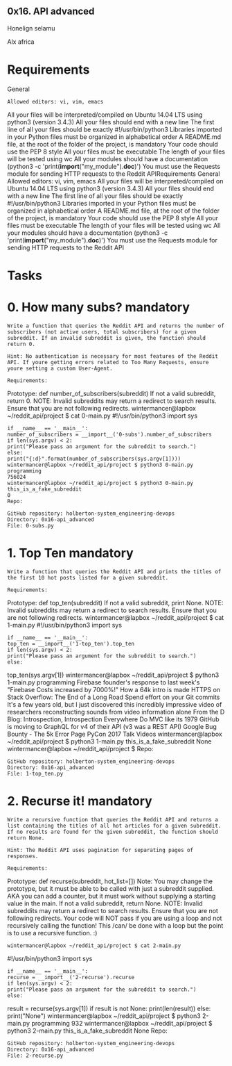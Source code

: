 ## 0x16. API advanced

Honelign selamu

Alx africa


# Requirements

General

	Allowed editors: vi, vim, emacs
All your files will be interpreted/compiled on Ubuntu 14.04 LTS using python3 (version 3.4.3)
	All your files should end with a new line
	The first line of all your files should be exactly #!/usr/bin/python3
	Libraries imported in your Python files must be organized in alphabetical order
	A README.md file, at the root of the folder of the project, is mandatory
	Your code should use the PEP 8 style
	All your files must be executable
	The length of your files will be tested using wc
	All your modules should have a documentation (python3 -c 'print(__import__("my_module").__doc__)')
	You must use the Requests module for sending HTTP requests to the Reddit APIRequirements
	General
	Allowed editors: vi, vim, emacs
All your files will be interpreted/compiled on Ubuntu 14.04 LTS using python3 (version 3.4.3)
	All your files should end with a new line
	The first line of all your files should be exactly #!/usr/bin/python3
	Libraries imported in your Python files must be organized in alphabetical order
	A README.md file, at the root of the folder of the project, is mandatory
	Your code should use the PEP 8 style
	All your files must be executable
	The length of your files will be tested using wc
	All your modules should have a documentation (python3 -c 'print(__import__("my_module").__doc__)')
	You must use the Requests module for sending HTTP requests to the Reddit API

# Tasks

# 0. How many subs? mandatory

	Write a function that queries the Reddit API and returns the number of subscribers (not active users, total subscribers) for a given subreddit. If an invalid subreddit is given, the function should return 0.

	Hint: No authentication is necessary for most features of the Reddit API. If youre getting errors related to Too Many Requests, ensure youre setting a custom User-Agent.

	Requirements:

Prototype: def number_of_subscribers(subreddit)
	If not a valid subreddit, return 0.
	NOTE: Invalid subreddits may return a redirect to search results. Ensure that you are not following redirects.
	wintermancer@lapbox ~/reddit_api/project $ cat 0-main.py
#!/usr/bin/python3
	import sys

	if __name__ == '__main__':
	number_of_subscribers = __import__('0-subs').number_of_subscribers
	if len(sys.argv) < 2:
	print("Please pass an argument for the subreddit to search.")
	else:
	print("{:d}".format(number_of_subscribers(sys.argv[1])))
	wintermancer@lapbox ~/reddit_api/project $ python3 0-main.py programming
	756024
	wintermancer@lapbox ~/reddit_api/project $ python3 0-main.py this_is_a_fake_subreddit
	0
	Repo:

	GitHub repository: holberton-system_engineering-devops
	Directory: 0x16-api_advanced
	File: 0-subs.py

# 1. Top Ten mandatory

	Write a function that queries the Reddit API and prints the titles of the first 10 hot posts listed for a given subreddit.

	Requirements:

Prototype: def top_ten(subreddit)
	If not a valid subreddit, print None.
	NOTE: Invalid subreddits may return a redirect to search results. Ensure that you are not following redirects.
	wintermancer@lapbox ~/reddit_api/project $ cat 1-main.py
#!/usr/bin/python3
	import sys

	if __name__ == '__main__':
	top_ten = __import__('1-top_ten').top_ten
	if len(sys.argv) < 2:
	print("Please pass an argument for the subreddit to search.")
	else:
top_ten(sys.argv[1])
	wintermancer@lapbox ~/reddit_api/project $ python3 1-main.py programming
	Firebase founder's response to last week's "Firebase Costs increased by 7000%!"
	How a 64k intro is made
	HTTPS on Stack Overflow: The End of a Long Road
	Spend effort on your Git commits
	It's a few years old, but I just discovered this incredibly impressive video of researchers reconstructing sounds from video information alone
	From the D Blog: Introspection, Introspection Everywhere
	Do MVC like its 1979
GitHub is moving to GraphQL for v4 of their API (v3 was a REST API)
	Google Bug Bounty - The 5k Error Page
	PyCon 2017 Talk Videos
	wintermancer@lapbox ~/reddit_api/project $ python3 1-main.py this_is_a_fake_subreddit
	None
	wintermancer@lapbox ~/reddit_api/project $ 
	Repo:

	GitHub repository: holberton-system_engineering-devops
	Directory: 0x16-api_advanced
	File: 1-top_ten.py

# 2. Recurse it! mandatory

	Write a recursive function that queries the Reddit API and returns a list containing the titles of all hot articles for a given subreddit. If no results are found for the given subreddit, the function should return None.

	Hint: The Reddit API uses pagination for separating pages of responses.

	Requirements:

Prototype: def recurse(subreddit, hot_list=[])
	Note: You may change the prototype, but it must be able to be called with just a subreddit supplied. AKA you can add a counter, but it must work without supplying a starting value in the main.
	If not a valid subreddit, return None.
	NOTE: Invalid subreddits may return a redirect to search results. Ensure that you are not following redirects.
	Your code will NOT pass if you are using a loop and not recursively calling the function! This /can/ be done with a loop but the point is to use a recursive function. :)

	wintermancer@lapbox ~/reddit_api/project $ cat 2-main.py
#!/usr/bin/python3
	import sys

	if __name__ == '__main__':
	recurse = __import__('2-recurse').recurse
	if len(sys.argv) < 2:
	print("Please pass an argument for the subreddit to search.")
	else:
result = recurse(sys.argv[1])
	if result is not None:
print(len(result))
	else:
	print("None")
	wintermancer@lapbox ~/reddit_api/project $ python3 2-main.py programming
	932
	wintermancer@lapbox ~/reddit_api/project $ python3 2-main.py this_is_a_fake_subreddit
	None
	Repo:

	GitHub repository: holberton-system_engineering-devops
	Directory: 0x16-api_advanced
	File: 2-recurse.py

